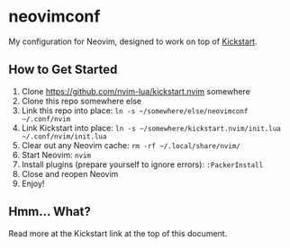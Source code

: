 # neovimconf

My configuration for Neovim, designed to work on top of [Kickstart](https://github.com/nvim-lua/kickstart.nvim).

## How to Get Started

1. Clone https://github.com/nvim-lua/kickstart.nvim somewhere
2. Clone this repo somewhere else
3. Link this repo into place: `ln -s ~/somewhere/else/neovimconf ~/.conf/nvim`
4. Link Kickstart into place: `ln -s ~/somewhere/kickstart.nvim/init.lua ~/.conf/nvim/init.lua`
5. Clear out any Neovim cache: `rm -rf ~/.local/share/nvim/`
6. Start Neovim: `nvim`
7. Install plugins (prepare yourself to ignore errors): `:PackerInstall`
8. Close and reopen Neovim
9. Enjoy!

## Hmm... What?

Read more at the Kickstart link at the top of this document.
